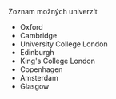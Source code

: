 Zoznam možných univerzít
- Oxford
- Cambridge
- University College London
- Edinburgh
- King's College London
- Copenhagen
- Amsterdam
- Glasgow

